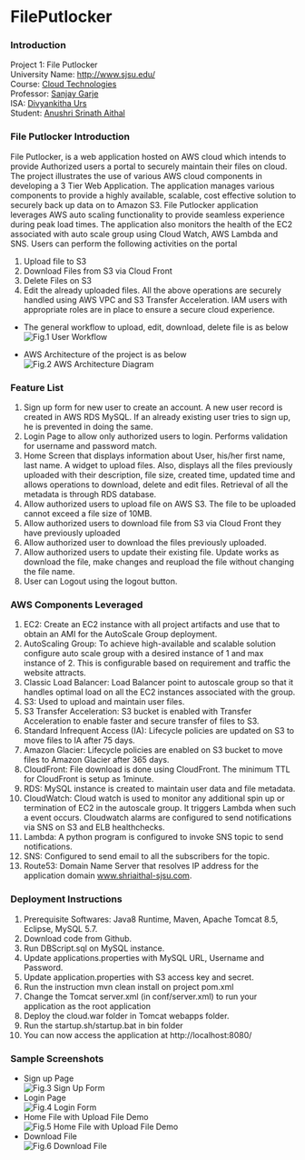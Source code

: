# FilePutlocker

### Introduction
Project 1: File Putlocker</br>
University Name: http://www.sjsu.edu/</br>
Course: [Cloud Technologies](http://info.sjsu.edu/web-dbgen/catalog/courses/CMPE281.html)</br>
Professor: [Sanjay Garje](https://www.linkedin.com/in/sanjaygarje/)</br>
ISA: [Divyankitha Urs]()</br>
Student: [Anushri Srinath Aithal](https://www.linkedin.com/in/anushri-aithal/)</br>

### File Putlocker Introduction
File Putlocker, is a web application hosted on AWS cloud which intends to provide Authorized users a portal to securely maintain their files on cloud. 
The project illustrates the use of various AWS cloud components in developing a 3 Tier Web Application. The application manages various components to provide a highly available, scalable, cost effective solution to securely back up data on to Amazon S3. File Putlocker application leverages AWS auto scaling functionality to provide seamless experience during peak load times. The application also monitors the health of the EC2 associated with auto scale group using Cloud Watch, AWS Lambda and SNS.
Users can perform the following activities on the portal
1.	Upload file to S3
2.	Download Files from S3 via Cloud Front
3.	Delete Files on S3
4.	Edit the already uploaded files.
All the above operations are securely handled using AWS VPC and S3 Transfer Acceleration. IAM users with appropriate roles are in place to ensure a secure cloud experience.

- The general workflow to upload, edit, download, delete file is as below
![Fig.1 User Workflow](https://user-images.githubusercontent.com/1582196/31876375-41c890e2-b787-11e7-8af5-d20f73bff7d3.png)

- AWS Architecture of the project is as below
![Fig.2 AWS Architecture Diagram](https://user-images.githubusercontent.com/1582196/31901238-b7f6495a-b7d5-11e7-8abd-98bfb43818c2.png)

### Feature List
1.	Sign up form for new user to create an account. A new user record is created in AWS RDS MySQL. If an already existing user tries to sign up, he is prevented in doing the same.
2.	Login Page to allow only authorized users to login. Performs validation for username and password match.
3.	Home Screen that displays information about User, his/her first name, last name. A widget to upload files. Also, displays all the files previously uploaded with their description, file size, created time, updated time and allows operations to download, delete and edit files. Retrieval of all the metadata is through RDS database.
4.	Allow authorized users to upload file on AWS S3. The file to be uploaded cannot exceed a file size of 10MB.
5.	Allow authorized users to download file from S3 via Cloud Front they have previously uploaded
6.	Allow authorized user to download the files previously uploaded.
7.	Allow authorized users to update their existing file. Update works as download the file, make changes and reupload the file without changing the file name.
8.	User can Logout using the logout button.

### AWS Components Leveraged
1.	EC2: Create an EC2 instance with all project artifacts and use that to obtain an AMI for the AutoScale Group deployment.
2.	AutoScaling Group: To achieve high-available and scalable solution configure auto scale group with a desired instance of 1 and max instance of 2. This is configurable based on requirement and traffic the website attracts.
3.	Classic Load Balancer: Load Balancer point to autoscale group so that it handles optimal load on all the EC2 instances associated with the group.
4.	S3: Used to upload and maintain user files.
5.	S3 Transfer Acceleration: S3 bucket is enabled with Transfer Acceleration to enable faster and secure transfer of files to S3.
6.	Standard Infrequent Access (IA): Lifecycle policies are updated on S3 to move files to IA after 75 days.
7.	Amazon Glacier: Lifecycle policies are enabled on S3 bucket to move files to Amazon Glacier after 365 days.
8.	CloudFront: File download is done using CloudFront. The minimum TTL for CloudFront is setup as 1minute.
9.	RDS: MySQL instance is created to maintain user data and file metadata.
10.	CloudWatch: Cloud watch is used to monitor any additional spin up or termination of EC2 in the autoscale group. It triggers Lambda when such a event occurs. Cloudwatch alarms are configured to send notifications via SNS on S3 and ELB healthchecks.
11.	Lambda: A python program is configured to invoke SNS topic to send notifications.
12.	SNS: Configured to send email to all the subscribers for the topic.
13.	Route53: Domain Name Server that resolves IP address for the application domain www.shriaithal-sjsu.com.

### Deployment Instructions
1.	Prerequisite Softwares: Java8 Runtime, Maven, Apache Tomcat 8.5, Eclipse, MySQL 5.7.
2.	Download code from Github.
3.	Run DBScript.sql on MySQL instance.
4.	Update applications.properties with MySQL URL, Username and Password.
5.	Update application.properties with S3 access key and secret.
6.	Run the instruction mvn clean install on project pom.xml
7.	Change the Tomcat server.xml (in conf/server.xml) <host> to run your application as the root application
8.	Deploy the cloud.war folder in Tomcat webapps folder.
9.	Run the startup.sh/startup.bat in bin folder
10.	You can now access the application at http://localhost:8080/

### Sample Screenshots
- Sign up Page
<br/>![Fig.3 Sign Up Form](https://user-images.githubusercontent.com/1582196/31901163-85ce5116-b7d5-11e7-8f6a-3c9086dbb26a.png)<br/>
- Login Page
<br/>![Fig.4 Login Form](https://user-images.githubusercontent.com/1582196/31901172-8be40122-b7d5-11e7-8fee-39bcb4c2ddd6.png)<br/>
- Home File with Upload File Demo
<br/>![Fig.5 Home File with Upload File Demo](https://user-images.githubusercontent.com/1582196/31901182-91e18360-b7d5-11e7-9ba2-155e46753119.png)<br/>
- Download File
<br/>![Fig.6 Download File](https://user-images.githubusercontent.com/1582196/31901204-9f0a70e2-b7d5-11e7-8974-0c97666c4aa6.png)<br/>
